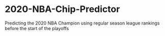 # 2020-NBA-Chip-Predictor
Predicting the 2020 NBA Champion using regular season league rankings before the start of the playoffs
